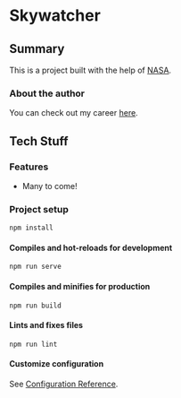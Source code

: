 # Skywatcher

## Summary

This is a project built with the help of [NASA](https://api.nasa.gov/index.html).

### About the author

You can check out my career [here](https://www.linkedin.com/in/natasha-aguayo-104a48102/).

## Tech Stuff

### Features

- Many to come!

### Project setup

```
npm install
```

#### Compiles and hot-reloads for development

```
npm run serve
```

#### Compiles and minifies for production

```
npm run build
```

#### Lints and fixes files

```
npm run lint
```

#### Customize configuration

See [Configuration Reference](https://cli.vuejs.org/config/).
